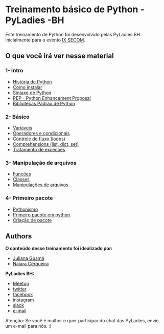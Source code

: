 # Treinamento básico de Python - PyLadies -BH

Este treinamento de Python foi desenvolvido pelas PyLadies BH inicialmente para o evento [IX SECOM](http://www.semanacomputacao.caf.ufv.br/).

## O que você irá ver nesse material
### 1- Intro

- [História de Python](1_Intro/1_História_de_Python.ipynb)
- [Como instalar](1_Intro/2_Instalação.md)
- [Sintaxe de Python](1_Intro/3_Sintaxe.ipynb)
- [PEP - Python Enhancement Proposal](1_Intro/4_PEP.md)
- [Bibliotecas Padrão de Python](1_Intro/5_Bibliotecas_padrão.ipynb)

### 2- Básico

- [Variáveis](2_Básico/6_Variaveis.ipynb)
- [Operadores e condicionais](2_Básico/7_Operadores.ipynb)
- [Controle de fluxo (loops)](2_Básico/8_Controle_fluxo.ipynb)
- [Comprehensions (list, dict, set)](2_Básico/8_Controle_fluxo.ipynb)
- [Tratamento de exceções](2_Básico/9_Tratamento_exceções.ipynb)

### 3- Manipulação de arquivos

- [Funções](3_Funções_files/10_Funções.ipynb)
- [Classes](3_Funções_files/11_Classes.ipynb)
- [Manipulações de arquivos](3_Funções_files/12_Files.ipynb)

### 4- Primeiro pacote

- [Pythonismo](https://github.com/JulianaGuama/python_sample_package)
- [Primeiro pacote em python](https://github.com/JulianaGuama/python_sample_package)
- [Criação de pacote](4_Primeiro_pacote/9_python_package.md)

## Authors

**O conteúdo desse treinamento foi idealizado por:**
* [Juliana Guamá](https://www.linkedin.com/in/juliana-guama/)
* [Naiara Cerqueira](https://www.linkedin.com/in/naiaracerqueira/)

**PyLadies BH:**
* [Meetup](https://www.meetup.com/pt-BR/PyLadies-BH-Meetup/)
* [twitter](https://twitter.com/pyladiesbh)
* [facebook](https://www.facebook.com/pyladiesbh/)
* [instagram](https://www.instagram.com/pyladiesbh/)
* [slack](https://slackin.pyladies.com)
* [e-mail](bh@pyladies.com)

Atenção: Se você é mulher e quer participar do chat das PyLadies, envie um e-mail para nós. :)
